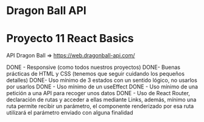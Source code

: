 # Dragon Ball API

# Proyecto 11 React Basics

API Dragon Ball => https://web.dragonball-api.com/

DONE - Responsive (como todos nuestros proyectos)
DONE- Buenas prácticas de HTML y CSS (tenemos que seguir cuidando los pequeños detalles)
DONE- Uso mínimo de 3 estados con un sentido lógico, no usarlos por usarlos
DONE - Uso mínimo de un useEffect
DONE - Uso mínimo de una petición a una API para recoger unos datos
DONE - Uso de React Router, declaración de rutas y acceder a ellas mediante Links, además, mínimo una ruta permite recibir un parámetro, el componente renderizado por esa ruta utilizará el parámetro enviado con alguna finalidad
